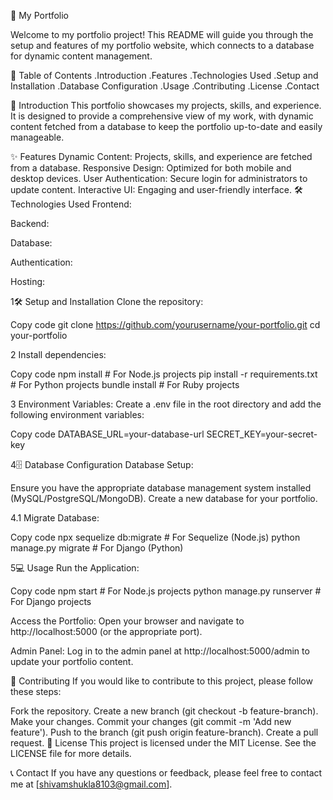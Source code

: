 

🌟 My Portfolio

Welcome to my portfolio project! This README will guide you through the setup and features of my portfolio website, which connects to a database for dynamic content management.




📑 Table of Contents
.Introduction
.Features
.Technologies Used
.Setup and Installation
.Database Configuration
.Usage
.Contributing
.License
.Contact


🚀 Introduction
This portfolio showcases my projects, skills, and experience. It is designed to provide a comprehensive view of my work, with dynamic content fetched from a database to keep the portfolio up-to-date and easily manageable.

✨ Features
Dynamic Content: Projects, skills, and experience are fetched from a database.
Responsive Design: Optimized for both mobile and desktop devices.
User Authentication: Secure login for administrators to update content.
Interactive UI: Engaging and user-friendly interface.
🛠️ Technologies Used
Frontend: 
 
 
Backend: 
 
Database: 
 
Authentication: 
 
Hosting: 
 
 
1🛠️ Setup and Installation
Clone the repository:

Copy code
git clone https://github.com/yourusername/your-portfolio.git
cd your-portfolio

2 Install dependencies:


Copy code
npm install   # For Node.js projects
pip install -r requirements.txt  # For Python projects
bundle install  # For Ruby projects

3 Environment Variables:
Create a .env file in the root directory and add the following environment variables:


Copy code
DATABASE_URL=your-database-url
SECRET_KEY=your-secret-key

4🗄️ Database Configuration
Database Setup:

Ensure you have the appropriate database management system installed (MySQL/PostgreSQL/MongoDB).
Create a new database for your portfolio.

4.1 Migrate Database:


Copy code
npx sequelize db:migrate  # For Sequelize (Node.js)
python manage.py migrate  # For Django (Python)

5💻 Usage
Run the Application:

Copy code
npm start   # For Node.js projects
python manage.py runserver  # For Django projects

Access the Portfolio:
Open your browser and navigate to http://localhost:5000 (or the appropriate port).

Admin Panel:
Log in to the admin panel at http://localhost:5000/admin to update your portfolio content.

🤝 Contributing
If you would like to contribute to this project, please follow these steps:

Fork the repository.
Create a new branch (git checkout -b feature-branch).
Make your changes.
Commit your changes (git commit -m 'Add new feature').
Push to the branch (git push origin feature-branch).
Create a pull request.
📜 License
This project is licensed under the MIT License. See the LICENSE file for more details.

📞 Contact
If you have any questions or feedback, please feel free to contact me at [shivamshukla8103@gmail.com].

